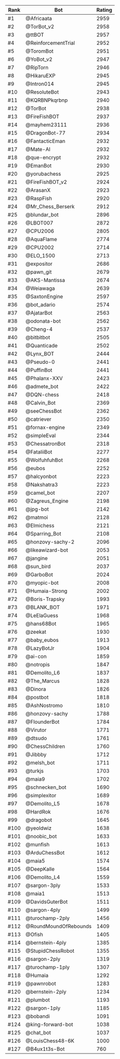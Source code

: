 Rank|Bot|Rating
---|---|---
#1|@Africaata|2959
#2|@TorBot_v2|2958
#3|@ttBOT|2957
#4|@ReinforcementTrial|2952
#5|@ToromBot|2951
#6|@YoBot_v2|2947
#7|@RipTorn|2946
#8|@HikaruEXP|2945
#9|@Intron014|2945
#10|@ResoluteBot|2943
#11|@KQRBNPkqrbnp|2940
#12|@TorBot|2938
#13|@FireFishBOT|2937
#14|@mayhem23111|2936
#15|@DragonBot-77|2934
#16|@FantacticEman|2932
#17|@Mate-AI|2932
#18|@que-encrypt|2932
#19|@EmanBot|2930
#20|@yorubachess|2925
#21|@FireFishBOT_v2|2924
#22|@ArasanX|2923
#23|@RaspFish|2920
#24|@Mr_Chess_Berserk|2912
#25|@blundar_bot|2896
#26|@LBOT007|2872
#27|@CPU2006|2805
#28|@AquaFlame|2774
#29|@CPU2002|2714
#30|@ELO_1500|2713
#31|@expositor|2686
#32|@pawn_git|2679
#33|@AKS-Mantissa|2674
#34|@Weiawaga|2639
#35|@SaxtonEngine|2597
#36|@bot_adario|2574
#37|@AjatarBot|2563
#38|@odonata-bot|2562
#39|@Cheng-4|2537
#40|@bitbitbot|2505
#41|@Quanticade|2502
#42|@Lynx_BOT|2444
#43|@Pseudo-0|2441
#44|@PuffinBot|2441
#45|@Phalanx-XXV|2423
#46|@admete_bot|2422
#47|@DQN-chess|2418
#48|@Calvin_Bot|2369
#49|@seeChessBot|2362
#50|@catriever|2350
#51|@fornax-engine|2349
#52|@simpleEval|2344
#53|@ChessatronBot|2318
#54|@FataliiBot|2277
#55|@WolfuhfuhBot|2268
#56|@eubos|2252
#57|@halcyonbot|2223
#58|@Nakshatra3|2223
#59|@camel_bot|2207
#60|@Zagreus_Engine|2198
#61|@jpg-bot|2142
#62|@matmoi|2128
#63|@Elmichess|2121
#64|@Sparring_Bot|2108
#65|@honzovy-sachy-2|2096
#66|@likeawizard-bot|2053
#67|@jangine|2051
#68|@sun_bird|2037
#69|@GarboBot|2024
#70|@myopic-bot|2008
#71|@Humaia-Strong|2002
#72|@Boris-Trapsky|1993
#73|@BLANK_BOT|1971
#74|@LeElaGuess|1968
#75|@hans68Bot|1965
#76|@zeekat|1930
#77|@baby_eubos|1913
#78|@LazyBotJr|1904
#79|@ai-con|1859
#80|@notropis|1847
#81|@Demolito_L6|1837
#82|@The_Marcus|1828
#83|@Dinora|1826
#84|@postbot|1818
#85|@AshNostromo|1810
#86|@honzovy-sachy|1788
#87|@FlounderBot|1784
#88|@Virutor|1771
#89|@dtsudo|1761
#90|@ChessChildren|1760
#91|@Jibbby|1712
#92|@melsh_bot|1711
#93|@turkjs|1703
#94|@maia9|1702
#95|@schnecken_bot|1690
#96|@simplexitor|1689
#97|@Demolito_L5|1678
#98|@HardRok|1676
#99|@dragobot|1645
#100|@yeoldwiz|1638
#101|@noobic_bot|1633
#102|@munfish|1613
#103|@ArduChessBot|1612
#104|@maia5|1574
#105|@DeepKalle|1564
#106|@Demolito_L4|1559
#107|@sargon-3ply|1533
#108|@maia1|1513
#109|@DavidsGuterBot|1511
#110|@sargon-4ply|1499
#111|@turochamp-2ply|1456
#112|@RoundMoundOfRebounds|1409
#113|@Ofish|1405
#114|@bernstein-4ply|1385
#115|@StupidChessRobot|1355
#116|@sargon-2ply|1319
#117|@turochamp-1ply|1307
#118|@Humaia|1292
#119|@pawnrobot|1283
#120|@bernstein-2ply|1234
#121|@plumbot|1193
#122|@sargon-1ply|1185
#123|@bobandi|1091
#124|@king-forward-bot|1038
#125|@chat_bot|1037
#126|@LouisChess48-6K|1000
#127|@B4ux1t3s-Bot|760
